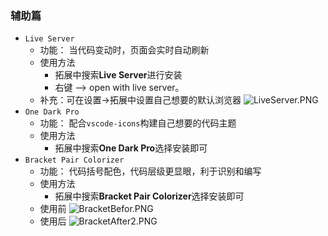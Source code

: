 ### 辅助篇
* `Live Server`
    - 功能： 当代码变动时，页面会实时自动刷新
    - 使用方法
        - 拓展中搜索**Live Server**进行安装
        - 右键 --> open with live server。
    - 补充：可在设置->拓展中设置自己想要的默认浏览器
        ![LiveServer.PNG](https://p3-juejin.byteimg.com/tos-cn-i-k3u1fbpfcp/31a0077e938047f0a21671f1d7cd80bd~tplv-k3u1fbpfcp-watermark.image)
* `One Dark Pro`
    - 功能： 配合`vscode-icons`构建自己想要的代码主题
    - 使用方法
        - 拓展中搜索**One Dark Pro**选择安装即可
* `Bracket Pair Colorizer`
    - 功能： 代码括号配色，代码层级更显眼，利于识别和编写
    - 使用方法
        - 拓展中搜索**Bracket Pair Colorizer**选择安装即可
    - 使用前
     ![BracketBefor.PNG](https://p1-juejin.byteimg.com/tos-cn-i-k3u1fbpfcp/2e59969cff1e4bd0bbbd13a68dbf752e~tplv-k3u1fbpfcp-watermark.image)
    - 使用后
     ![BracketAfter2.PNG](https://p9-juejin.byteimg.com/tos-cn-i-k3u1fbpfcp/af606ce0700f4acf86c7d24b29f41cf5~tplv-k3u1fbpfcp-watermark.image)
